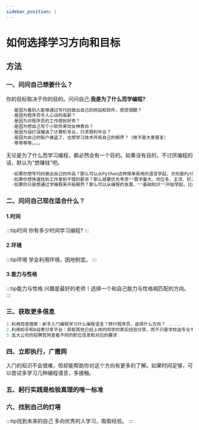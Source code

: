 ```yaml
---
sidebar_position: 1
---
```


# 如何选择学习方向和目标
## 方法
### 一、问问自己想要什么？
你的目标取决于你的目的。问问自己:**我是为了什么而学编程?**
```js
  -是因为看别人能够通过写代码做出自己的网站和软件，感觉很酷？
  -是因为程序员令人心动的高薪？
  -是因为对程序员的工作感到好奇？
  -是因为想自己写个小软件来向女神表白？
  -是因为误打误撞选了计算机专业，只求顺利毕业？
  -是因为自己的账户被盗了，也想学习技术开拓自己的眼界？（绝不是大家报复）
  -等等等等。。。。
```
  无论是为了什么而学习编程，都必然会有一个目的。如果没有目的，不讨厌编程的话，默认为“想赚钱”吧。
```js
  -如果你想写代码做出自己的作品？那么可以从Python这种简单易用的语言学起，方向是Python，目标就是用Python做出自己的软件，提高工作效率。
  -如果你想快速找到工作拿到不错的薪资？那么就要优先考虑**需求量大、坑位多、主流、好入门**的方向，比如前端或Java后端，目标就是学好找工作要求的技术，从而找到一份工作。
  -如果你只是想通过学编程来开拓眼界？那么可以从编程的发展、**基础知识**开始学起，比如计算机的组成结构、操作系统、网络安全等等，目标就是了解更多只是点，给自己长长见识。
```
### 二、问问自己现在适合什么？
#### 1.时间
:::tip时间
  你有多少时间学习编程?
:::
#### 2.环境
:::tip环境
  学会利用环境，因地制宜。
:::
#### 3.能力与性格
:::tip能力与性格
  兴趣是最好的老师！选择一个和自己能力与性格相匹配的方向。
:::
### 三、获取更多信息
```js
1.利用百度搜索：新手入门编程学习什么编程语言？转行程序员，选择什么方向？......
2.利用知乎和b站等分享平台：获取其他已经上岸的同学的真实经验分享，而不只是学校选专业书册上的一些死知识。
3.去大公司的招聘官网查看不同的职位信息和对应的要求  
```
### 四、立即执行，广撒网
入门的知识不会很难，但却能帮助你对这个方向有更多的了解。如果时间足够，可以尝试多学习几种编程语言，多接触。
### 五、躬行实践是检验真理的唯一标准
### 六、找到自己的灯塔
:::tip找到未来的自己
  多向优秀的人学习，吸取经验。
:::